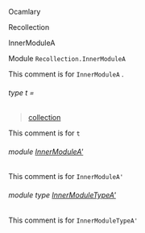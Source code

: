 Ocamlary

Recollection

InnerModuleA

Module `Recollection.InnerModuleA`

This comment is for `InnerModuleA` .

<a id="type-t"></a>

###### type t =

> [collection](Ocamlary.Recollection.md#type-collection)


This comment is for `t`

<a id="module-InnerModuleA'"></a>

###### module [InnerModuleA'](Ocamlary.Recollection.InnerModuleA.InnerModuleA'.md)

This comment is for `InnerModuleA'`

<a id="module-type-InnerModuleTypeA'"></a>

###### module type [InnerModuleTypeA'](Ocamlary.Recollection.InnerModuleA.module-type-InnerModuleTypeA'.md)

This comment is for `InnerModuleTypeA'`